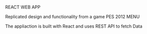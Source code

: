 REACT WEB APP

Replicated design and functionality from a game PES 2012 MENU


The appliaction is built with React and uses REST API to fetch Data
